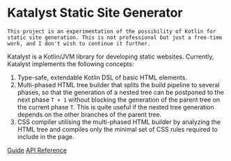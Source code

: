 # Katalyst Static Site Generator
```
This project is an experimentation of the possibility of Kotlin for static site generation. This is not professional but just a free-time work, and I don't wish to continue it further.
```
Katalyst is a Kotlin/JVM library for developing static websites. Currently, Katalyst implements the following concepts:

1. Type-safe, extendable Kotlin DSL of basic HTML elements.
2. Multi-phased HTML tree builder that splits the build pipeline to several phases, so that the generation of a nested
   tree can be postponed to the next phase `T + 1` without blocking the generation of the parent tree on the current
   phase `T`. This is quite useful if the nested tree generation depends on the other branches of the parent tree.
3. CSS compiler utilising the multi-phased HTML builder by analyzing the HTML tree and compiles only the minimal set of
   CSS rules required to include in the page.

[Guide](https://katalyst.pages.dev) [API Reference](https://katalyst.pages.dev/doc)
